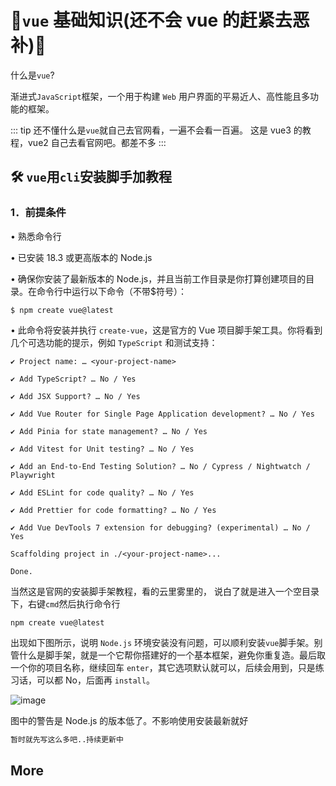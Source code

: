 ﻿---
outline: deep
---

# 🚀`vue` 基础知识(还不会 vue 的赶紧去恶补)🎉

什么是`vue`?

渐进式`JavaScript`框架，一个用于构建 `Web` 用户界面的平易近人、高性能且多功能的框架。

::: tip
还不懂什么是`vue`就自己去官网看，一遍不会看一百遍。
这是 vue3 的教程，vue2 自己去看官网吧。都差不多
:::

## 🛠️ `vue`用`cli`安装脚手加教程

### 1．前提条件

• 熟悉命令行

• 已安装 18.3 或更高版本的 Node.js

• 确保你安装了最新版本的 Node.js，并且当前工作目录是你打算创建项目的目录。在命令行中运行以下命令（不带$符号）：

`$ npm create vue@latest`

• 此命令将安装并执行 `create-vue`，这是官方的 Vue 项目脚手架工具。你将看到几个可选功能的提示，例如 `TypeScript` 和测试支持：

`✔ Project name: … <your-project-name>`

`✔ Add TypeScript? … No / Yes`

`✔ Add JSX Support? … No / Yes`

`✔ Add Vue Router for Single Page Application development? … No / Yes`

`✔ Add Pinia for state management? … No / Yes`

`✔ Add Vitest for Unit testing? … No / Yes`

`✔ Add an End-to-End Testing Solution? … No / Cypress / Nightwatch / Playwright`

`✔ Add ESLint for code quality? … No / Yes`

`✔ Add Prettier for code formatting? … No / Yes`

`✔ Add Vue DevTools 7 extension for debugging? (experimental) … No / Yes`

`Scaffolding project in ./<your-project-name>...`

`Done.`

当然这是官网的安装脚手架教程，看的云里雾里的， 说白了就是进入一个空目录下，右键`cmd`然后执行命令行

`npm create vue@latest`

出现如下图所示，说明 `Node.js` 环境安装没有问题，可以顺利安装`vue`脚手架。别管什么是脚手架，就是一个它帮你搭建好的一个基本框架，避免你重复造。最后取一个你的项目名称，继续回车 `enter`，其它选项默认就可以，后续会用到，只是练习话，可以都 No，后面再 `install`。

<img src="/v1.png" alt="image"/>

图中的警告是 Node.js 的版本低了。不影响使用安装最新就好

```md
暂时就先写这么多吧..持续更新中
```

## More
